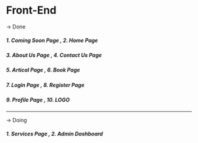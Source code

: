 
# Front-End 


-> Done

##### 1. Coming Soon Page   , 2. Home Page 
##### 3. About Us Page      , 4. Contact Us Page
##### 5. Artical Page       , 6. Book Page
##### 7. Login Page         , 8. Register Page
##### 9. Profile Page       , 10. LOGO 



-------------------------------------------------------------------------



-> Doing

##### 1. Services Page  , 2. Admin Dashboard 

